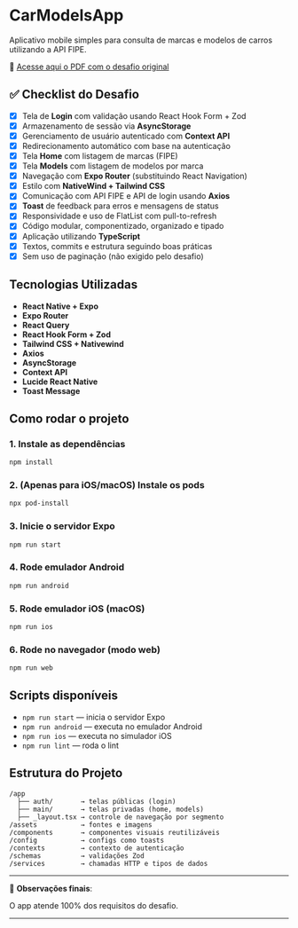 # CarModelsApp

Aplicativo mobile simples para consulta de marcas e modelos de carros utilizando a API FIPE.

📄 [Acesse aqui o PDF com o desafio original](./desafio-mobile.pdf)

## ✅ Checklist do Desafio

- [x] Tela de **Login** com validação usando React Hook Form + Zod
- [x] Armazenamento de sessão via **AsyncStorage**
- [x] Gerenciamento de usuário autenticado com **Context API**
- [x] Redirecionamento automático com base na autenticação
- [x] Tela **Home** com listagem de marcas (FIPE)
- [x] Tela **Models** com listagem de modelos por marca
- [x] Navegação com **Expo Router** (substituindo React Navigation)
- [x] Estilo com **NativeWind + Tailwind CSS**
- [x] Comunicação com API FIPE e API de login usando **Axios**
- [x] **Toast** de feedback para erros e mensagens de status
- [x] Responsividade e uso de FlatList com pull-to-refresh
- [x] Código modular, componentizado, organizado e tipado
- [x] Aplicação utilizando **TypeScript**
- [x] Textos, commits e estrutura seguindo boas práticas
- [x] Sem uso de paginação (não exigido pelo desafio)

## Tecnologias Utilizadas

- **React Native + Expo**
- **Expo Router**
- **React Query**
- **React Hook Form + Zod**
- **Tailwind CSS + Nativewind**
- **Axios**
- **AsyncStorage**
- **Context API**
- **Lucide React Native**
- **Toast Message**

## Como rodar o projeto

### 1. Instale as dependências

```bash
npm install
```

### 2. (Apenas para iOS/macOS) Instale os pods

```bash
npx pod-install
```

### 3. Inicie o servidor Expo

```bash
npm run start
```

### 4. Rode emulador Android

```bash
npm run android
```

### 5. Rode emulador iOS (macOS)

```bash
npm run ios
```

### 6. Rode no navegador (modo web)

```bash
npm run web
```

## Scripts disponíveis

- `npm run start` — inicia o servidor Expo
- `npm run android` — executa no emulador Android
- `npm run ios` — executa no simulador iOS
- `npm run lint` — roda o lint

## Estrutura do Projeto

```
/app
  ├── auth/       → telas públicas (login)
  ├── main/       → telas privadas (home, models)
  ├── _layout.tsx → controle de navegação por segmento
/assets           → fontes e imagens
/components       → componentes visuais reutilizáveis
/config           → configs como toasts
/contexts         → contexto de autenticação
/schemas          → validações Zod
/services         → chamadas HTTP e tipos de dados
```

---

📌 **Observações finais**:

O app atende 100% dos requisitos do desafio.

---
